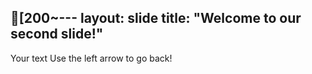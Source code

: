 [200~---
layout: slide
title: "Welcome to our second slide!"
---
Your text
Use the left arrow to go back!
